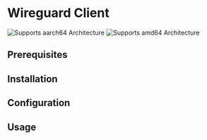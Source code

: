 # Wireguard Client
![Supports aarch64 Architecture][aarch64-shield] ![Supports amd64 Architecture][amd64-shield]

## Prerequisites

## Installation

## Configuration

## Usage

[aarch64-shield]: https://img.shields.io/badge/aarch64-yes-green.svg
[amd64-shield]: https://img.shields.io/badge/amd64-yes-green.svg
